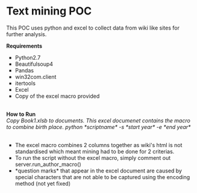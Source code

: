 # Text mining POC

This POC uses python and excel to collect data from wiki like sites for further analysis.

<b>Requirements</b>
<ul>
<li type = "square">Python2.7</li>
<li type = "square">Beautifulsoup4</li>
<li type = "square">Pandas</li>
<li type = "square">win32com.client</li>
<li type = "square">itertools</li>
<li type = "square">Excel</li>
<li type = "square">Copy of the excel macro provided</li>
 </ul>
<br>
<b>How to Run</b><br>
<i>Copy Book1.xlsb to documents. This excel documenet contains the macro to combine birth place.</i>
<i>python *scriptname* -s *start year* -e *end year*</i>
<br></br>
<ul>
<li type = "square">The excel macro combines 2 columns together as wiki's html is not standardised which meant mining had to be done for 2 criterias.</li>
<li type = "square">To run the script without the excel macro, simply comment out server.run_author_macro()</li>
<li type = "square">*question marks* that appear in the excel document are caused by special characters that are not able to be captured using the encoding method (not yet fixed)</li>
</ul>
